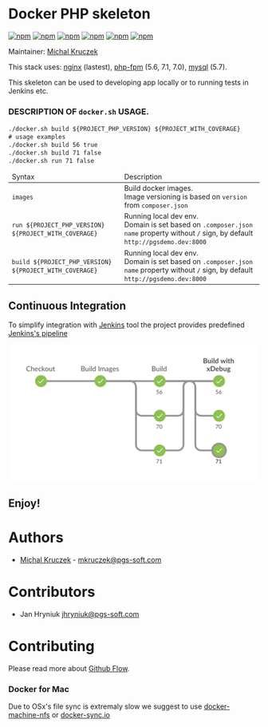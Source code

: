 # Docker PHP skeleton

[![npm](https://img.shields.io/badge/nginx-1.10-brightgreen.svg)]()
[![npm](https://img.shields.io/badge/node-4.2-brightgreen.svg)]()
[![npm](https://img.shields.io/badge/php-5.6-brightgreen.svg)]()
[![npm](https://img.shields.io/badge/php-7.0-brightgreen.svg)]()
[![npm](https://img.shields.io/badge/php-7.1-brightgreen.svg)]()
[![npm](https://img.shields.io/badge/mysql-5.7-brightgreen.svg)]()

Maintainer: [Michal Kruczek](https://github.com/partikus)

This stack uses: [nginx](https://hub.docker.com/_/nginx/) (lastest), [php-fpm](https://hub.docker.com/_/php/) (5.6, 7.1, 7.0), [mysql](https://hub.docker.com/_/mysql/) (5.7).

This skeleton can be used to developing app locally or to running tests in Jenkins etc.

### DESCRIPTION OF `docker.sh` USAGE.

```
./docker.sh build ${PROJECT_PHP_VERSION} ${PROJECT_WITH_COVERAGE} 
# usage examples
./docker.sh build 56 true
./docker.sh build 71 false
./docker.sh run 71 false
```

<table>
    <thead>
        <td>Syntax</td>
        <td>Description</td>
    </thead>
    <tbody>
        <tr>
            <td>
                <code>images</code>
            </td>
            <td>
                Build docker images.<br>
                Image versioning is based on <code>version</code> from <code>composer.json</code>
            </td>
        </tr>
        <tr>
            <td>
                <code>run ${PROJECT_PHP_VERSION} ${PROJECT_WITH_COVERAGE}</code>
            </td>
            <td>
                Running local dev env.<br>
                Domain is set based on <code>.composer.json</code> <code>name</code> property without <code>/</code> sign, by default <code>http://pgsdemo.dev:8000</code>
            </td>
        </tr>
        <tr>
            <td>
                <code>build ${PROJECT_PHP_VERSION} ${PROJECT_WITH_COVERAGE}</code>
            </td>
            <td>
                Running local dev env.<br>
                Domain is set based on <code>.composer.json</code> <code>name</code> property without <code>/</code> sign, by default <code>http://pgsdemo.dev:8000</code>
            </td>
        </tr>
    </tbody>
</table>

## Continuous Integration

To simplify integration with [Jenkins](https://jenkins.io/) tool the project provides predefined [Jenkins's pipeline](Jenkinsfile) 

![Jenkins Pipeline](docs/jenkinsfile.png)

## Enjoy!

# Authors
 - [Michal Kruczek](https://github.com/partikus/) - <mkruczek@pgs-soft.com>

# Contributors
 - Jan Hryniuk <jhryniuk@pgs-soft.com>

# Contributing

Please read more about [Github Flow](https://guides.github.com/introduction/flow/).

### Docker for Mac

Due to OSx's file sync is extremaly slow we suggest to use [docker-machine-nfs](https://github.com/adlogix/docker-machine-nfs) or [docker-sync.io](http://docker-sync.io/)
